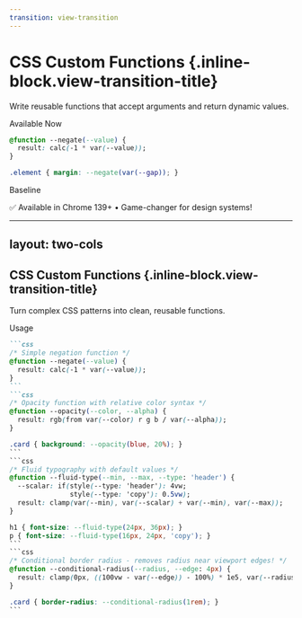 ```yaml
---
transition: view-transition
---
```


# CSS Custom Functions {.inline-block.view-transition-title}

Write reusable functions that accept arguments and return dynamic values.

Available Now

```css
@function --negate(--value) {
  result: calc(-1 * var(--value));
}

.element { margin: --negate(var(--gap)); }
```

Baseline

<BaselineChecker feature-name="function" />

✅ Available in Chrome 139+ • Game-changer for design systems!

---
layout: two-cols
---

## CSS Custom Functions {.inline-block.view-transition-title}

Turn complex CSS patterns into clean, reusable functions.

Usage

````md magic-move
```css
/* Simple negation function */
@function --negate(--value) {
  result: calc(-1 * var(--value));
}
```
```css
/* Opacity function with relative color syntax */
@function --opacity(--color, --alpha) {
  result: rgb(from var(--color) r g b / var(--alpha));
}

.card { background: --opacity(blue, 20%); }
```
```css
/* Fluid typography with default values */
@function --fluid-type(--min, --max, --type: 'header') {
  --scalar: if(style(--type: 'header'): 4vw; 
               style(--type: 'copy'): 0.5vw);
  result: clamp(var(--min), var(--scalar) + var(--min), var(--max));
}

h1 { font-size: --fluid-type(24px, 36px); }
p { font-size: --fluid-type(16px, 24px, 'copy'); }
```
```css
/* Conditional border radius - removes radius near viewport edges! */
@function --conditional-radius(--radius, --edge: 4px) {
  result: clamp(0px, ((100vw - var(--edge)) - 100%) * 1e5, var(--radius));
}

.card { border-radius: --conditional-radius(1rem); }
```
````

<template v-slot:right>
<div class="p-6">
<h4 class="text-sm font-bold mb-4">Real Working Examples</h4>

<div class="space-y-4">
<div class="demo-opacity p-3 rounded text-white font-medium text-center text-sm">
Opacity Function Demo
<div class="text-xs opacity-90 mt-1">--opacity(blue, 70%)</div>
</div>

<div class="demo-fluid-text">
<h3 class="demo-fluid-heading mb-2 font-bold">Fluid Typography</h3>
<p class="demo-fluid-copy text-sm leading-relaxed">
This text scales smoothly with our custom --fluid-type() function. Resize to see!
</p>
</div>

<div class="demo-conditional-border p-3 bg-gradient-to-r from-purple-400 to-pink-400 text-white text-center text-sm font-medium">
Conditional Border Radius
<div class="text-xs opacity-90 mt-1">Resize window - radius disappears near edges!</div>
</div>

<div class="demo-negate p-3 bg-yellow-100 border border-yellow-300 rounded text-center text-sm">
Negation Function
<div class="text-xs mt-1">Using --negate() for negative margins</div>
</div>

<div class="mt-4 p-3 bg-gray-100 rounded text-xs">
<strong>Benefits:</strong><br>
• Reusable across projects<br>
• Cleaner, readable code<br>
• Dynamic calculations<br>
• Design system consistency
</div>
</div>

<div class="mt-6 p-3 bg-green-100 rounded text-center">
<p class="text-xs text-green-600 font-medium">🎉 Working in Chrome 140!</p>
<p class="text-xs text-gray-600 mt-1">You should see real CSS functions in action</p>
</div>
</div>
</template>

<style>
/* Real CSS @function definitions */
@function --opacity(--color, --alpha) {
  result: rgb(from var(--color) r g b / var(--alpha));
}

@function --fluid-type(--min, --max, --type: 'header') {
  --scalar: if(style(--type: 'header'): 4vw; 
               style(--type: 'copy'): 0.5vw);
  result: clamp(var(--min), var(--scalar) + var(--min), var(--max));
}

@function --conditional-radius(--radius, --edge: 4px) {
  result: clamp(0px, ((100vw - var(--edge)) - 100%) * 1e5, var(--radius));
}

@function --negate(--value) {
  result: calc(-1 * var(--value));
}

/* Apply the functions to our demos */
.demo-opacity {
  background-color: --opacity(blue, 100%);
  /* Fallback for non-supporting browsers */
  background-color: rgba(0, 0, 255, 0.7);
}

.demo-fluid-heading {
  font-size: --fluid-type(1.2rem, 2rem);
  /* Fallback */
  font-size: clamp(1.2rem, 4vw + 1.2rem, 2rem);
}

.demo-fluid-copy {
  font-size: --fluid-type(0.9rem, 1.2rem, 'copy');
  /* Fallback */
  font-size: clamp(0.9rem, 0.5vw + 0.9rem, 1.2rem);
}

.demo-conditional-border {
  border-radius: --conditional-radius(1rem);
  /* Fallback */
  border-radius: clamp(0px, ((100vw - 4px) - 100%) * 100000, 1rem);
}

.demo-negate {
  --gap: 0.5rem;
  margin-top: --negate(var(--gap));
  /* Fallback */
  margin-top: calc(-1 * 0.5rem);
}
</style>
